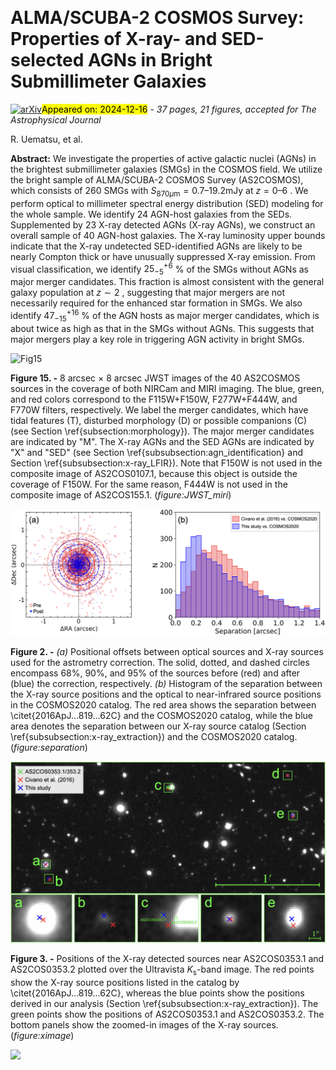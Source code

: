 <div class="macros" style="visibility:hidden;">
$\newcommand{\ensuremath}{}$
$\newcommand{\xspace}{}$
$\newcommand{\object}[1]{\texttt{#1}}$
$\newcommand{\farcs}{{.}''}$
$\newcommand{\farcm}{{.}'}$
$\newcommand{\arcsec}{''}$
$\newcommand{\arcmin}{'}$
$\newcommand{\ion}[2]{#1#2}$
$\newcommand{\textsc}[1]{\textrm{#1}}$
$\newcommand{\hl}[1]{\textrm{#1}}$
$\newcommand{\footnote}[1]{}$
$\newcommand{\vdag}{(v)^\dagger}$
$\newcommand$
$\newcommand$</div>



<div id="title">

# ALMA/SCUBA-2 COSMOS Survey: Properties of X-ray- and SED-selected AGNs in Bright Submillimeter Galaxies

</div>
<div id="comments">

[![arXiv](https://img.shields.io/badge/arXiv-2412.09737-b31b1b.svg)](https://arxiv.org/abs/2412.09737)<mark>Appeared on: 2024-12-16</mark> -  _37 pages, 21 figures, accepted for The Astrophysical Journal_

</div>
<div id="authors">

R. Uematsu, et al.

</div>
<div id="abstract">

**Abstract:** We investigate the properties of active galactic nuclei (AGNs) in the brightest submillimeter galaxies (SMGs) in the COSMOS field. We utilize the bright sample of ALMA/SCUBA-2 COSMOS Survey (AS2COSMOS), which consists of 260 SMGs with $S_{\mathrm{870}  \mu \mathrm{m}}=0.7\text{--}19.2 \mathrm{mJy}$ at $z=0\text{--}6$ . We perform optical to millimeter spectral energy distribution (SED) modeling for the whole sample. We identify 24 AGN-host galaxies from the SEDs. Supplemented by 23 X-ray detected AGNs (X-ray AGNs), we construct an overall sample of 40 AGN-host galaxies. The X-ray luminosity upper bounds indicate that the X-ray undetected SED-identified AGNs are likely to be nearly Compton thick or have unusually suppressed X-ray emission. From visual classification, we identify $25^{+6}_{-5}$ \% of the SMGs without AGNs as major merger candidates. This fraction is almost consistent with the general galaxy population at $z\sim2$ , suggesting that major mergers are not necessarily required for the enhanced star formation in SMGs. We also identify $47^{+16}_{-15}$ \% of the AGN hosts as major merger candidates, which is about twice as high as that in the SMGs without AGNs. This suggests that major mergers play a key role in triggering AGN activity in bright SMGs.

</div>

<div id="div_fig1">

<img src="tmp_2412.09737/./grid_miri.png" alt="Fig15" width="100%"/>

**Figure 15. -** 
  8 arcsec $\times$ 8 arcsec JWST images of the 40 AS2COSMOS sources in the coverage of both NIRCam and MIRI imaging. The blue, green, and red colors correspond to the F115W+F150W, F277W+F444W, and F770W filters, respectively. We label the merger candidates, which have tidal features (T), disturbed morphology (D) or possible companions (C) (see Section \ref{subsection:morphology}). The major merger candidates are indicated by "M". The X-ray AGNs and the SED AGNs are indicated by "X" and "SED" (see Section \ref{subsubsection:agn_identification} and Section \ref{subsubsection:x-ray_LFIR}). Note that F150W is not used in the composite image of AS2COS0107.1, because this object is outside the coverage of F150W. For the same reason, F444W is not used in the composite image of AS2COS155.1. (*figure:JWST_miri*)

</div>
<div id="div_fig2">

<img src="tmp_2412.09737/./hist_separation.png" alt="Fig2" width="100%"/>

**Figure 2. -** _(a)_
  Positional offsets between optical sources and X-ray sources used for the astrometry correction. The solid, dotted, and dashed circles encompass 68\%, 90\%, and 95\% of the sources before (red) and after (blue) the correction, respectively. _(b)_ Histogram of the separation between the X-ray source positions and the optical to near-infrared source positions in the COSMOS2020 catalog. The red area shows the separation between \citet{2016ApJ...819...62C} and the COSMOS2020 catalog, while the blue area denotes the separation between our X-ray source catalog (Section \ref{subsubsection:x-ray_extraction}) and the COSMOS2020 catalog. (*figure:separation*)

</div>
<div id="div_fig3">

<img src="tmp_2412.09737/./ximage.png" alt="Fig3" width="100%"/>

**Figure 3. -** Positions of the X-ray detected sources near AS2COS0353.1 and AS2COS0353.2 plotted over the Ultravista $K_{\mathrm{s}}$-band image. The red points show the X-ray source positions listed in the catalog by \citet{2016ApJ...819...62C}, whereas the blue points show the positions derived in our analysis (Section \ref{subsubsection:x-ray_extraction}). The green points show the positions of AS2COS0353.1 and AS2COS0353.2. The bottom panels show the zoomed-in images of the X-ray sources. (*figure:ximage*)

</div><div id="qrcode"><img src=https://api.qrserver.com/v1/create-qr-code/?size=100x100&data="https://arxiv.org/abs/2412.09737"></div>
